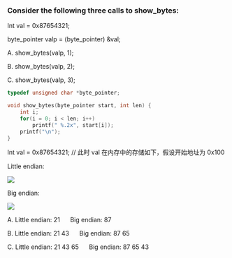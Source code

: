 ### Consider the following three calls to show_bytes:

Int val = 0x87654321;

byte_pointer valp = (byte_pointer) &val;

A. show_bytes(valp, 1);

B. show_bytes(valp, 2);

C. show_bytes(valp, 3);



```c
typedef unsigned char *byte_pointer;

void show_bytes(byte_pointer start, int len) {
    int i;
    for(i = 0; i < len; i++)
        printf(" %.2x", start[i]);
    printf("\n");
}
```

Int val = 0x87654321; // 此时 val 在内存中的存储如下，假设开始地址为 0x100

Little endian: 

![](https://i.imgur.com/2JRhweK.png)

Big endian:

![](https://i.imgur.com/lyPNEAd.png)





A. Little endian: 21 &nbsp;&nbsp;&nbsp;&nbsp; Big endian: 87

B. Little endian: 21 43 &nbsp;&nbsp;&nbsp;&nbsp; Big endian: 87 65

C. Little endian: 21 43 65 &nbsp;&nbsp;&nbsp;&nbsp; Big endian: 87 65 43


